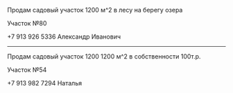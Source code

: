Продам садовый участок 1200 м^2 в лесу на берегу озера

Участок №80

+7 913 926 5336 Александр Иванович

***

Продам садовый участок 1200 1200 м^2  в собственности 
100т.р.

Участок №54

+7 913 982 7294 Наталья
